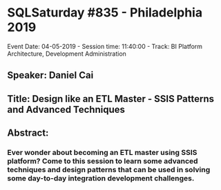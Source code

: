 # SQLSaturday #835 - Philadelphia 2019
Event Date: 04-05-2019 - Session time: 11:40:00 - Track: BI Platform Architecture, Development  Administration
## Speaker: Daniel Cai
## Title: Design like an ETL Master - SSIS Patterns and Advanced Techniques
## Abstract:
### Ever wonder about becoming an ETL master using SSIS platform? Come to this session to learn some advanced techniques and design patterns that can be used in solving some day-to-day integration development challenges.
